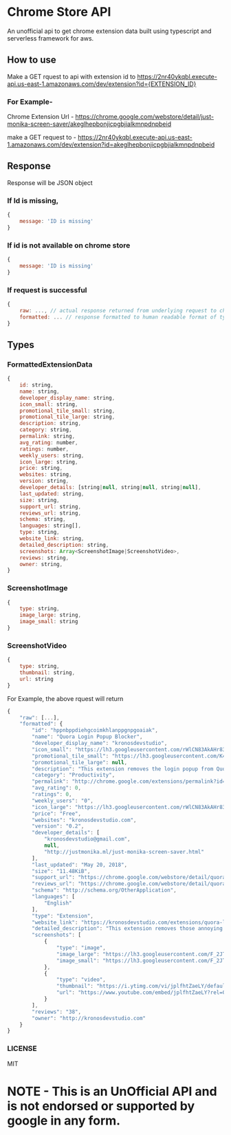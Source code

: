 # Chrome Store API
An unofficial api to get chrome extension data built using typescript and serverless framework for aws.

## How to use

Make a GET rquest to api with extension id to 
https://2nr40ykqbl.execute-api.us-east-1.amazonaws.com/dev/extension?id={EXTENSION_ID}

### For Example-

Chrome Extension Url - https://chrome.google.com/webstore/detail/just-monika-screen-saver/akeglhepbonjicpgbjialkmnpdnpbeid

make a GET request to - 
https://2nr40ykqbl.execute-api.us-east-1.amazonaws.com/dev/extension?id=akeglhepbonjicpgbjialkmnpdnpbeid

## Response

Response will be JSON object

### If Id is missing, 
```js
{
    message: 'ID is missing'
}
```
### If id is not available on chrome store
```js
{
    message: 'ID is missing'
}
```
### If request is successful
```js
{
    raw: ..., // actual response returned from underlying request to chrome store
    formatted: ... // response formatted to human readable format of type FormattedExtensionData
}
```

## Types

### FormattedExtensionData
```js
{
    id: string,
    name: string,
    developer_display_name: string,
    icon_small: string,
    promotional_tile_small: string,
    promotional_tile_large: string,
    description: string,
    category: string,
    permalink: string,
    avg_rating: number,
    ratings: number,
    weekly_users: string,
    icon_large: string,
    price: string,
    websites: string,
    version: string,
    developer_details: [string|null, string|null, string|null],
    last_updated: string,
    size: string,
    support_url: string,
    reviews_url: string,
    schema: string,
    languages: string[],
    type: string,
    website_link: string,
    detailed_description: string,
    screenshots: Array<ScreenshotImage|ScreenshotVideo>,
    reviews: string,
    owner: string,
}
```

### ScreenshotImage
```js
{
    type: string,
    image_large: string,
    image_small: string
}
```

### ScreenshotVideo
```js
{
    type: string,
    thumbnail: string,
    url: string
}
```

For Example, the above rquest will return
```js
{
    "raw": [...],
    "formatted": {
        "id": "hppnbppdiehgcoimkhlanppgnpgoaiak",
        "name": "Quora Login Popup Blocker",
        "developer_display_name": "kronosdevstudio",
        "icon_small": "https://lh3.googleusercontent.com/rWlCN83AkAHr83en0KzRNHmHxZG2rQi0nYIwK5mi2NyziUfP12mWFKsj2uKxSsn8r3J_rD-mEg=w26-h26-e365",
        "promotional_tile_small": "https://lh3.googleusercontent.com/K4e7hEpfhcDTAiq8-WR7mQqNxf1aTqaoXJn6hQn84SX3WbHKE5aV7KN94osB_ZeCJmclKpd3Lg=w220-h140-e365",
        "promotional_tile_large": null,
        "description": "This extension removes the login popup from Quora.",
        "category": "Productivity",
        "permalink": "http://chrome.google.com/extensions/permalink?id=hppnbppdiehgcoimkhlanppgnpgoaiak",
        "avg_rating": 0,
        "ratings": 0,
        "weekly_users": "0",
        "icon_large": "https://lh3.googleusercontent.com/rWlCN83AkAHr83en0KzRNHmHxZG2rQi0nYIwK5mi2NyziUfP12mWFKsj2uKxSsn8r3J_rD-mEg=w128-h128-e365",
        "price": "Free",
        "websites": "kronosdevstudio.com",
        "version": "0.2",
        "developer_details": [
            "kronosdevstudio@gmail.com",
            null,
            "http://justmonika.ml/just-monika-screen-saver.html"
        ],
        "last_updated": "May 20, 2018",
        "size": "11.48KiB",
        "support_url": "https://chrome.google.com/webstore/detail/quora-login-popup-blocker/hppnbppdiehgcoimkhlanppgnpgoaiak/support?hl=en&gl=US",
        "reviews_url": "https://chrome.google.com/webstore/detail/quora-login-popup-blocker/hppnbppdiehgcoimkhlanppgnpgoaiak/reviews?hl=en&gl=US",
        "schema": "http://schema.org/OtherApplication",
        "languages": [
            "English"
        ],
        "type": "Extension",
        "website_link": "https://kronosdevstudio.com/extensions/quora-login-popup-blocker.html",
        "detailed_description": "This extension removes those annoying login popup from Quora.\n\nFor more info - \nhttps://kronosdevstudio.com/extensions/quora-login-popup-blocker.html\n\nFirefox - \nhttps://addons.mozilla.org/en-US/firefox/addon/quora-login-popup-blocker\n\nDeveloped By-\n\nTwitter - https://twitter.com/kronosdevstudio\nGoogle+ - https://plus.google.com/+kronosdevelopmentstudio\nFacebook - https://www.facebook.com/kronosdevstudio",
        "screenshots": [
            {
                "type": "image",
                "image_large": "https://lh3.googleusercontent.com/F_2JTgGoxLqDLOR3UJaSERaQ0a2kn7pgUTGwB5aZCLow3kIt7gb0bDlEGk2IipCrD9V_qNQysg=w640-h400-e365",
                "image_small": "https://lh3.googleusercontent.com/F_2JTgGoxLqDLOR3UJaSERaQ0a2kn7pgUTGwB5aZCLow3kIt7gb0bDlEGk2IipCrD9V_qNQysg=w120-h90-e365"
            },
            {
                "type": "video",
                "thumbnail": "https://i.ytimg.com/vi/jplfhtZaeLY/default.jpg",
                "url": "https://www.youtube.com/embed/jplfhtZaeLY?rel=0&wmode=opaque&enablejsapi=1"
            }
        ],
        "reviews": "38",
        "owner": "http://kronosdevstudio.com"
    }
}
```

### LICENSE
MIT

# NOTE - This is an UnOfficial API and is not endorsed or supported by google in any form.